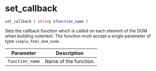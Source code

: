 # set_callback

```php
set_callback ( string $function_name )
```

Sets the callback function which is called on each element of the DOM when building outertext.
The function must accept a single parameter of type `simple_html_dom_node`.

| Parameter         | Description
| ---------         | -----------
| `function_name`   | Name of the function.